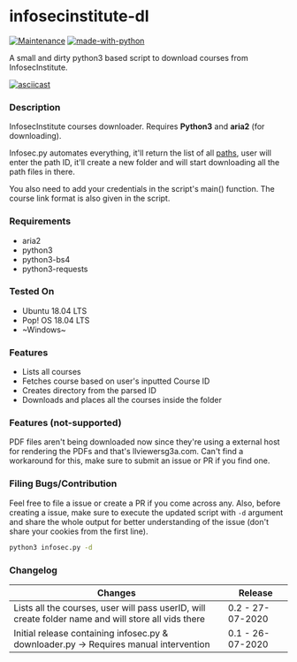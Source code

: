 # infosecinstitute-dl

[![Maintenance](https://img.shields.io/badge/Maintained%3F-yes-green.svg)](https://GitHub.com/Naereen/StrapDown.js/graphs/commit-activity)
[![made-with-python](https://img.shields.io/badge/Made%20with-Python-1f425f.svg)](https://www.python.org/)

A small and dirty python3 based script to download courses from InfosecInstitute.

[![asciicast](https://asciinema.org/a/350800.svg)](https://asciinema.org/a/350800)

### Description

InfosecInstitute courses downloader. Requires **Python3** and **aria2** (for downloading).

Infosec.py automates everything, it'll return the list of all [paths](https://flex.infosecinstitute.com/portal/skills/asset/path), user will enter the path ID, it'll create a new folder and will start downloading all the path files in there. 

You also need to add your credentials in the script's main() function. The course link format is also given in the script. 

### Requirements
- aria2
- python3
- python3-bs4
- python3-requests

### Tested On
- Ubuntu 18.04 LTS
- Pop! OS 18.04 LTS
- ~Windows~

### Features
- Lists all courses
- Fetches course based on user's inputted Course ID
- Creates directory from the parsed ID
- Downloads and places all the courses inside the folder

### Features (not-supported)
PDF files aren't being downloaded now since they're using a external host for rendering the PDFs and that's llviewersg3a.com. Can't find a workaround for this, make sure to submit an issue or PR if you find one. 

### Filing Bugs/Contribution
Feel free to file a issue or create a PR if you come across any. Also, before creating a issue, make sure to execute the updated script with `-d` argument and share the whole output for better understanding of the issue (don't share your cookies from the first line). 
```bash
python3 infosec.py -d 
```

### Changelog
| Changes                                                                                                   | Release                                             |
| --------------------------------------------------------------------------------------------------------- | --------------------------------------------------- |
| Lists all the courses, user will pass userID, will create folder name and will store all vids there       | 0.2 - 27-07-2020                                    |
| Initial release containing infosec.py & downloader.py -> Requires manual intervention                     | 0.1 - 26-07-2020                                    |
